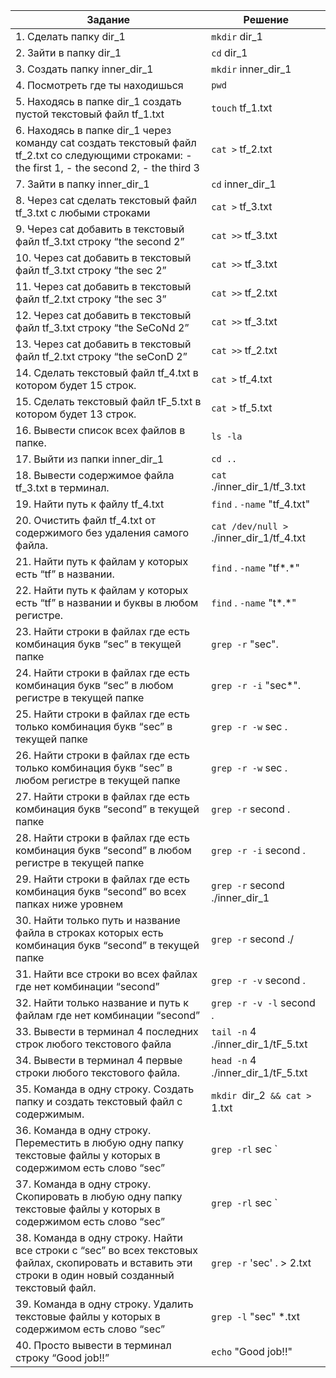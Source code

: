 |Задание|Решение|
|------|------|
|1. Сделать папку dir_1 | `mkdir` dir_1|
|2. Зайти в папку dir_1 | `cd` dir_1|
|3. Создать папку inner_dir_1 | `mkdir` inner_dir_1|
 |4. Посмотреть где ты находишься | `pwd`|
 |5. Находясь в папке dir_1 создать пустой текстовый файл tf_1.txt| `touch` tf_1.txt|
 |6. Находясь в папке dir_1 через команду cat создать текстовый файл tf_2.txt со следующими строками: - the first 1, - the second 2, - the third 3|`cat >` tf_2.txt|
| 7. Зайти в папку inner_dir_1  |`cd` inner_dir_1|
 |8. Через cat сделать текстовый файл tf_3.txt  c любыми строками |  `cat >` tf_3.txt|
 |9. Через cat добавить в текстовый файл tf_3.txt строку “the second 2”  |   `cat >>` tf_3.txt|
| 10. Через cat добавить в текстовый файл tf_3.txt строку “the sec 2” |  `cat >>` tf_3.txt|
| 11. Через cat добавить в текстовый файл tf_2.txt строку “the sec 3” | `cat >>` tf_2.txt|
| 12. Через cat добавить в текстовый файл tf_3.txt строку “the SeCoNd 2” |`cat >>` tf_3.txt|
 |13. Через cat добавить в текстовый файл tf_2.txt строку “the seConD 2”  |  `cat >>` tf_2.txt|
 |14. Сделать текстовый файл tf_4.txt в котором будет 15 строк.  |   `cat >` tf_4.txt|
 |15. Сделать текстовый файл tF_5.txt в котором будет 13 строк.  |  `cat >` tf_5.txt|
 |16. Вывести список всех файлов в папке. |`ls -la`|
 |17. Выйти из папки inner_dir_1  | `cd ..`|
 |18. Вывести содержимое файла tf_3.txt в терминал. | `cat` ./inner_dir_1/tf_3.txt|
 |19. Найти путь к файлу tf_4.txt  | `find` . `-name` "tf_4.txt"|
 |20. Очистить файл tf_4.txt от содержимого без удаления самого файла.  |   `cat /dev/null >` ./inner_dir_1/tf_4.txt|
| 21. Найти путь к файлам у которых есть  “tf” в названии.| `find` . `-name` "tf*.*"|
| 22. Найти путь к файлам у которых есть  “tf” в названии и буквы в любом регистре.| `find` . `-name` "t*.*"|
 |23. Найти строки в файлах где есть комбинация букв “sec” в текущей папке  | `grep -r` "sec".|
 |24. Найти строки в файлах где есть комбинация букв “sec” в любом регистре в текущей папке|  `grep -r -i` "sec*".|
 |25. Найти строки в файлах где есть только комбинация букв “sec” в текущей папке  | `grep -r -w` sec .|
 |26. Найти строки в файлах где есть только комбинация букв “sec” в любом регистре в текущей папке |   `grep -r -w` sec .|
| 27. Найти строки в файлах где есть комбинация букв “second” в текущей папке  |   `grep -r` second .|
 |28. Найти строки в файлах где есть комбинация букв “second” в любом регистре в текущей папке |  `grep -r -i` second .|
 |29. Найти строки в файлах где есть комбинация букв “second” во всех папках ниже уровнем |  `grep -r` second ./inner_dir_1|
 |30. Найти только путь и название файла в строках которых есть комбинация букв “second” в текущей папке|  `grep -r` second ./|
 |31. Найти все строки во всех файлах где нет комбинации “second”   | `grep -r -v` second .|
 |32. Найти только название и путь к файлам где нет комбинации “second” |   `grep -r -v -l` second .|
 |33. Вывести в терминал 4 последних строк любого текстового файла |  `tail -n` 4 ./inner_dir_1/tF_5.txt|
 |34. Вывести в терминал 4 первые строки любого текстового файла.  |  `head -n` 4 ./inner_dir_1/tF_5.txt|
 |35. Команда в одну строку. Создать папку и создать текстовый файл с содержимым.|   `mkdir `dir_2` && cat >` 1.txt|
 |36. Команда в одну строку. Переместить в любую одну папку текстовые файлы у которых в содержимом есть слово “sec” | `grep -rl` sec `| xargs mv -t` dir_2|
 |37. Команда в одну строку. Скопировать в любую одну папку текстовые файлы у которых в содержимом есть слово “sec”  |   `grep -rl` sec `| xargs cp -t` inner_dir_1|
 |38. Команда в одну строку. Найти все строки c “sec” во всех текстовых файлах, скопировать и вставить эти строки в один новый созданный текстовый файл.|  `grep -r` 'sec' . > 2.txt|
| 39. Команда в одну строку. Удалить текстовые файлы у которых в содержимом есть слово “sec”  |  `grep -l` "sec" *.txt | `xargs rm`|
 |40. Просто вывести в терминал строку “Good job!!” | `echo` "Good job!!"|
